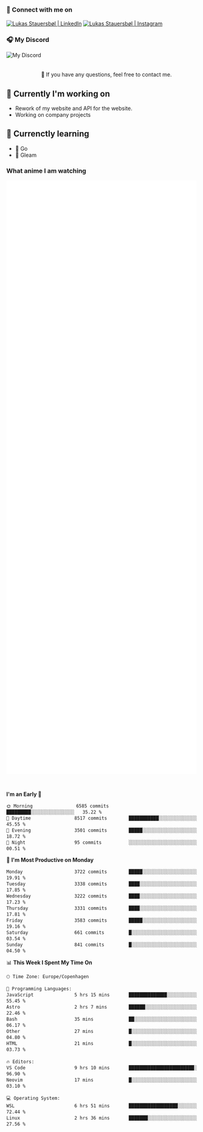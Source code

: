 ### 🔗 Connect with me on
<a href="https://www.instagram.com/lukas_stauersbol" target="_blank"><img align="center" src="https://raw.githubusercontent.com/stauersbol/stauersbol/main/images/instagram.svg" alt="Lukas Stauersbøl | LinkedIn" width="30px"/></a>
<a href="https://www.linkedin.com/in/lukas-stauersbol/" target="_blank"><img align="center" src="https://raw.githubusercontent.com/stauersbol/stauersbol/main/images/linkedin.svg" alt="Lukas Stauersbøl | Instagram" width="30px"/></a>

<p align="center">
 <h3>🎧 My Discord</h3>
 <img align="left" height="55px" src="https://discord.c99.nl/widget/theme-2/147806323323568128.png" alt="My Discord" />
</p>

<br/>
<br/>
<br/>
💬 If you have any questions, feel free to contact me.

## 🔭 Currently I'm working on
- Rework of my website and API for the website.
- Working on company projects
 
## 🌱 Currenctly learning
- 💙 Go
- 💜 Gleam

### What anime I am watching
<a href="https://anilist.co/user/slashiy/" align="center"><img align="center" width="500px" src="metrics.plugin.personal.anilist.svg" /></a>

<br/>

<!--START_SECTION:waka-->
**I'm an Early 🐤** 

```text
🌞 Morning                6585 commits        █████████░░░░░░░░░░░░░░░░   35.22 % 
🌆 Daytime                8517 commits        ███████████░░░░░░░░░░░░░░   45.55 % 
🌃 Evening                3501 commits        █████░░░░░░░░░░░░░░░░░░░░   18.72 % 
🌙 Night                  95 commits          ░░░░░░░░░░░░░░░░░░░░░░░░░   00.51 % 
```
📅 **I'm Most Productive on Monday** 

```text
Monday                   3722 commits        █████░░░░░░░░░░░░░░░░░░░░   19.91 % 
Tuesday                  3338 commits        ████░░░░░░░░░░░░░░░░░░░░░   17.85 % 
Wednesday                3222 commits        ████░░░░░░░░░░░░░░░░░░░░░   17.23 % 
Thursday                 3331 commits        ████░░░░░░░░░░░░░░░░░░░░░   17.81 % 
Friday                   3583 commits        █████░░░░░░░░░░░░░░░░░░░░   19.16 % 
Saturday                 661 commits         █░░░░░░░░░░░░░░░░░░░░░░░░   03.54 % 
Sunday                   841 commits         █░░░░░░░░░░░░░░░░░░░░░░░░   04.50 % 
```


📊 **This Week I Spent My Time On** 

```text
🕑︎ Time Zone: Europe/Copenhagen

💬 Programming Languages: 
JavaScript               5 hrs 15 mins       ██████████████░░░░░░░░░░░   55.45 % 
Astro                    2 hrs 7 mins        ██████░░░░░░░░░░░░░░░░░░░   22.46 % 
Bash                     35 mins             ██░░░░░░░░░░░░░░░░░░░░░░░   06.17 % 
Other                    27 mins             █░░░░░░░░░░░░░░░░░░░░░░░░   04.80 % 
HTML                     21 mins             █░░░░░░░░░░░░░░░░░░░░░░░░   03.73 % 

🔥 Editors: 
VS Code                  9 hrs 10 mins       ████████████████████████░   96.90 % 
Neovim                   17 mins             █░░░░░░░░░░░░░░░░░░░░░░░░   03.10 % 

💻 Operating System: 
WSL                      6 hrs 51 mins       ██████████████████░░░░░░░   72.44 % 
Linux                    2 hrs 36 mins       ███████░░░░░░░░░░░░░░░░░░   27.56 % 
```


<!--END_SECTION:waka-->

